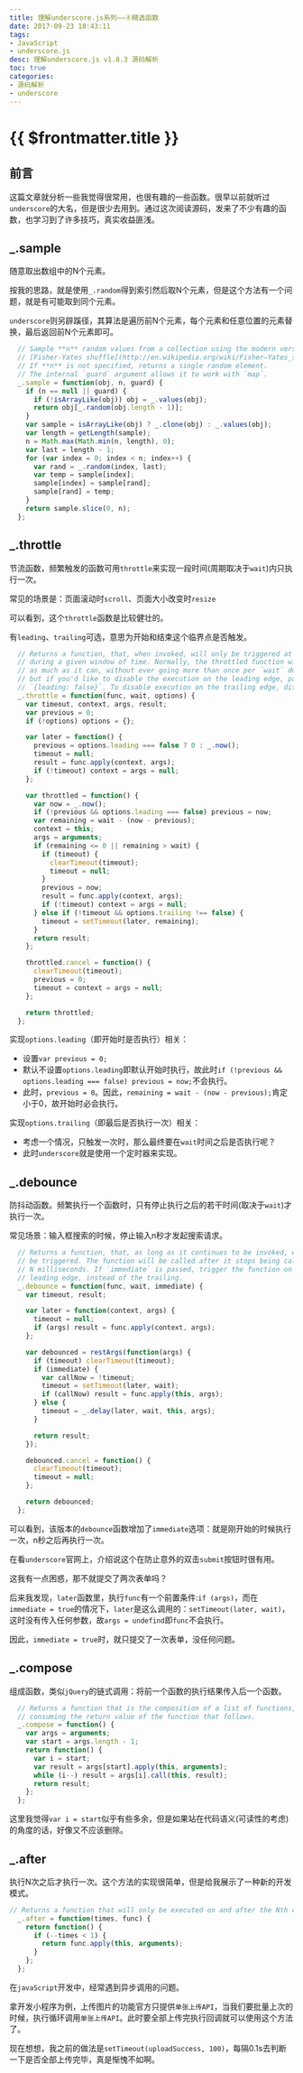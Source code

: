 ```yaml
---
title: 理解underscore.js系列——④精选函数
date: 2017-09-23 18:43:11
tags:
- JavaScript
- underscore.js
desc: 理解underscore.js v1.8.3 源码解析
toc: true
categories:
- 源码解析
- underscore
---
```


# {{ $frontmatter.title }}

## 前言

这篇文章就分析一些我觉得很常用，也很有趣的一些函数。很早以前就听过`underscore`的大名，但是很少去用到。通过这次阅读源码，发来了不少有趣的函数，也学习到了许多技巧，真实收益匪浅。

<!-- more -->


## _.sample

随意取出数组中的N个元素。

按我的思路，就是使用`_.random`得到索引然后取N个元素，但是这个方法有一个问题，就是有可能取到同个元素。

`underscore`则另辟蹊径，其算法是遍历前N个元素，每个元素和任意位置的元素替换，最后返回前N个元素即可。

```js
  // Sample **n** random values from a collection using the modern version of the
  // [Fisher-Yates shuffle](http://en.wikipedia.org/wiki/Fisher–Yates_shuffle).
  // If **n** is not specified, returns a single random element.
  // The internal `guard` argument allows it to work with `map`.
  _.sample = function(obj, n, guard) {
    if (n == null || guard) {
      if (!isArrayLike(obj)) obj = _.values(obj);
      return obj[_.random(obj.length - 1)];
    }
    var sample = isArrayLike(obj) ? _.clone(obj) : _.values(obj);
    var length = getLength(sample);
    n = Math.max(Math.min(n, length), 0);
    var last = length - 1;
    for (var index = 0; index < n; index++) {
      var rand = _.random(index, last);
      var temp = sample[index];
      sample[index] = sample[rand];
      sample[rand] = temp;
    }
    return sample.slice(0, n);
  };
```

## _.throttle

节流函数，频繁触发的函数可用`throttle`来实现一段时间(周期取决于`wait`)内只执行一次。

常见的场景是：页面滚动时`scroll`、页面大小改变时`resize`

可以看到，这个`throttle`函数是比较健壮的。

有`leading`、`trailing`可选，意思为开始和结束这个临界点是否触发。

```js
  // Returns a function, that, when invoked, will only be triggered at most once
  // during a given window of time. Normally, the throttled function will run
  // as much as it can, without ever going more than once per `wait` duration;
  // but if you'd like to disable the execution on the leading edge, pass
  // `{leading: false}`. To disable execution on the trailing edge, ditto.
  _.throttle = function(func, wait, options) {
    var timeout, context, args, result;
    var previous = 0;
    if (!options) options = {};

    var later = function() {
      previous = options.leading === false ? 0 : _.now();
      timeout = null;
      result = func.apply(context, args);
      if (!timeout) context = args = null;
    };

    var throttled = function() {
      var now = _.now();
      if (!previous && options.leading === false) previous = now;
      var remaining = wait - (now - previous);
      context = this;
      args = arguments;
      if (remaining <= 0 || remaining > wait) {
        if (timeout) {
          clearTimeout(timeout);
          timeout = null;
        }
        previous = now;
        result = func.apply(context, args);
        if (!timeout) context = args = null;
      } else if (!timeout && options.trailing !== false) {
        timeout = setTimeout(later, remaining);
      }
      return result;
    };

    throttled.cancel = function() {
      clearTimeout(timeout);
      previous = 0;
      timeout = context = args = null;
    };

    return throttled;
  };
```

实现`options.leading`（即开始时是否执行）相关：
 - 设置`var previous = 0;`
 - 默认不设置`options.leading`即默认开始时执行，故此时`if (!previous && options.leading === false) previous = now;`不会执行。
 - 此时，`previous = 0`。因此，`remaining = wait - (now - previous);`肯定小于0，故开始时必会执行。
 

实现`options.trailing`（即最后是否执行一次）相关：
 - 考虑一个情况，只触发一次时，那么最终要在`wait`时间之后是否执行呢？
 - 此时`underscore`就是使用一个定时器来实现。

## _.debounce

防抖动函数。频繁执行一个函数时，只有停止执行之后的若干时间(取决于`wait`)才执行一次。

常见场景：输入框搜索的时候，停止输入n秒才发起搜索请求。

```js
  // Returns a function, that, as long as it continues to be invoked, will not
  // be triggered. The function will be called after it stops being called for
  // N milliseconds. If `immediate` is passed, trigger the function on the
  // leading edge, instead of the trailing.
  _.debounce = function(func, wait, immediate) {
    var timeout, result;

    var later = function(context, args) {
      timeout = null;
      if (args) result = func.apply(context, args);
    };

    var debounced = restArgs(function(args) {
      if (timeout) clearTimeout(timeout);
      if (immediate) {
        var callNow = !timeout;
        timeout = setTimeout(later, wait);
        if (callNow) result = func.apply(this, args);
      } else {
        timeout = _.delay(later, wait, this, args);
      }

      return result;
    });

    debounced.cancel = function() {
      clearTimeout(timeout);
      timeout = null;
    };

    return debounced;
  };
```

可以看到，该版本的`debounce`函数增加了`immediate`选项：就是刚开始的时候执行一次，n秒之后再执行一次。

在看`underscore`官网上，介绍说这个在防止意外的双击`submit`按钮时很有用。

这我有一点困惑，那不就提交了两次表单吗？

后来我发现，`later`函数里，执行`func`有一个前置条件:`if (args)`，而在`immediate = true`的情况下，`later`是这么调用的：`setTimeout(later, wait)`，这时没有传入任何参数，故`args = undefind`即`func`不会执行。

因此，`immediate = true`时，就只提交了一次表单，没任何问题。

## _.compose

组成函数，类似`jQuery`的链式调用：将前一个函数的执行结果传入后一个函数。

```js
  // Returns a function that is the composition of a list of functions, each
  // consuming the return value of the function that follows.
  _.compose = function() {
    var args = arguments;
    var start = args.length - 1;
    return function() {
      var i = start;
      var result = args[start].apply(this, arguments);
      while (i--) result = args[i].call(this, result);
      return result;
    };
  };
```

这里我觉得`var i = start`似乎有些多余，但是如果站在代码语义(可读性的考虑)的角度的话，好像又不应该删除。

## _.after

执行N次之后才执行一次。这个方法的实现很简单，但是给我展示了一种新的开发模式。

```js
// Returns a function that will only be executed on and after the Nth call.
  _.after = function(times, func) {
    return function() {
      if (--times < 1) {
        return func.apply(this, arguments);
      }
    };
  };
```

在`javaScript`开发中，经常遇到异步调用的问题。

拿开发小程序为例，上传图片的功能官方只提供`单张上传API`，当我们要批量上次的时候，执行循环调用`单张上传API`。此时要全部上传完执行回调就可以使用这个方法了。

现在想想，我之前的做法是`setTimeout(uploadSuccess, 100)`，每隔0.1s去判断一下是否全部上传完毕，真是惭愧不如啊。

